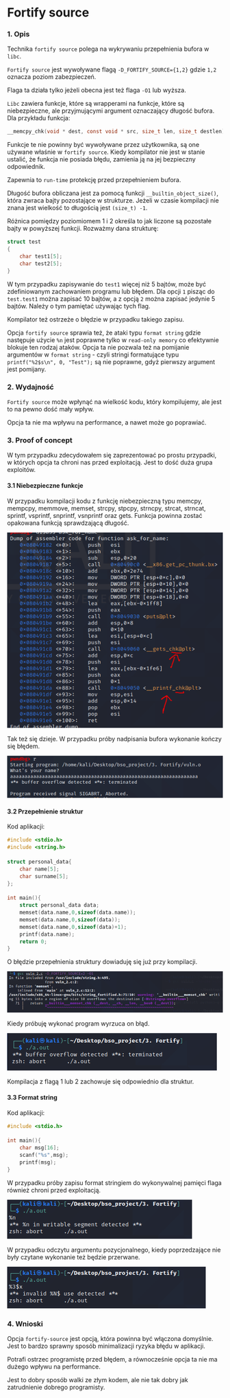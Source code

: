 # Fortify source

### 1. Opis

Technika `fortify source` polega na wykrywaniu przepełnienia bufora w `libc`. 

`Fortify source` jest wywoływane flagą `-D_FORTIFY_SOURCE={1,2}` gdzie `1,2` oznacza poziom zabezpieczeń.

Flaga ta działa tylko jeżeli obecna jest też flaga `-O1` lub wyższa.

`Libc` zawiera funkcje, które są wrapperami na funkcje, które są niebezpieczne, ale przyjmującymi argument oznaczający długość bufora. Dla przykładu funkcja:

```c
__memcpy_chk(void * dest, const void * src, size_t len, size_t destlen)
```

Funkcje te nie powinny być wywoływane przez użytkownika, są one używane właśnie w `fortify source`. Kiedy kompilator nie jest w stanie ustalić, że funkcja nie posiada błędu, zamienia ją na jej bezpieczny odpowiednik.

Zapewnia to `run-time` protekcję przed przepełnieniem bufora.

Długość bufora obliczana jest za pomocą funkcji `__builtin_object_size()`, która zwraca bajty pozostające w strukturze. Jeżeli w czasie kompilacji nie znana jest wielkość to długością jest `(size_t) -1`.

Różnica pomiędzy poziomiomem 1 i 2 określa to jak liczone są pozostałe bajty w powyższej funkcji. Rozważmy dana strukturę:

```c
struct test
{
    char test1[5];
    char test2[5];
}
```

W tym przypadku zapisywanie do `test1` więcej niż 5 bajtów, może być zdefiniowanym zachowaniem programu lub błędem. Dla opcji `1` pisząc do `test.test1` można zapisać 10 bajtów, a z opcją `2` można zapisać jedynie 5 bajtów. Należy o tym pamiętać używając tych flag.

Kompilator też ostrzeże o błędzie w przypadku takiego zapisu.

Opcja `fortify source` sprawia też, że ataki typu `format string` gdzie następuje użycie `%n` jest poprawne tylko w `read-only memory` co efektywnie blokuje ten rodzaj ataków. Opcja ta nie pozwala też na pomijanie argumentów w `format string` - czyli stringi formatujące typu `printf("%2$s\n", 0, "Test");` są nie poprawne, gdyż pierwszy argument jest pomijany.



### 2. Wydajność

`Fortify source` może wpłynąć na wielkość kodu, który kompilujemy, ale jest to na pewno dość mały wpływ.

Opcja ta nie ma wpływu na performance, a nawet może go poprawiać.

### 3. Proof of concept

W tym przypadku zdecydowałem się zaprezentować po prostu przypadki, w których opcja ta chroni nas przed exploitacją. Jest to dość duża grupa exploitów.

#### 3.1 Niebezpieczne funkcje

W przypadku kompilacji kodu z funkcję niebezpieczną typu memcpy, mempcpy, memmove, memset, strcpy, stpcpy, strncpy, strcat, strncat, sprintf, vsprintf, snprintf, vsnprintf oraz gets. Funkcja powinna zostać opakowana funkcją sprawdzającą długość.

![img.png](img/img.png)

Tak też się dzieje. W przypadku próby nadpisania bufora wykonanie kończy się błędem.

![img_1.png](img/img_1.png)

#### 3.2 Przepełnienie struktur

Kod aplikacji:

```c
#include <stdio.h>
#include <string.h>

struct personal_data{
	char name[5];
	char surname[5];
};

int main(){
	struct personal_data data;
	memset(data.name,0,sizeof(data.name));
	memset(data.name,0,sizeof(data));
	memset(data.name,0,sizeof(data)+1);
	printf(data.name);
	return 0;
}


```

O błędzie przepełnienia struktury dowiaduję się już przy kompilacji.

![img_2.png](img/img_2.png)

Kiedy próbuję wykonać program wyrzuca on błąd.

![img_3.png](img/img_3.png)

Kompilacja z flagą 1 lub 2 zachowuje się odpowiednio dla struktur.

#### 3.3 Format string

Kod aplikacji:

```c
#include <stdio.h>

int main(){
	char msg[16];
	scanf("%s",msg);
	printf(msg);
}
```
W przypadku próby zapisu format stringiem do wykonywalnej pamięci flaga również chroni przed exploitacją.

![img_4.png](img/img_4.png)

W przypadku odczytu argumentu pozycjonalnego, kiedy poprzedzające nie były czytane wykonanie też będzie przerwane.

![img_5.png](img/img_5.png)

### 4. Wnioski

Opcja `fortify-source` jest opcją, która powinna być włączona domyślnie. Jest to bardzo sprawny sposób minimalizacji ryzyka błędu w aplikacji. 


Potrafi ostrzec programistę przed błędem, a równocześnie opcja ta nie ma dużego wpływu na performance.

Jest to dobry sposób walki ze złym kodem, ale nie tak dobry jak zatrudnienie dobrego programisty.